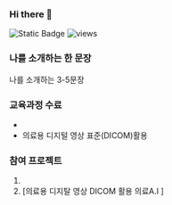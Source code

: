 ### Hi there 👋
![Static Badge](https://img.shields.io/badge/Email-03C75A?style=flat-square&logo-Naver&logoColor-white)
![views](https://gh-hits.nomadcoders.workers.dev/view?username=phser29)

### 나를 소개하는 한 문장
나를 소개하는 3-5문장 <br>

### 교육과정 수료
* 
* 의료용 디지털 영상 표준(DICOM)활용 

### 참여 프로젝트
1.
2. [의료용 디지탈 영상 DICOM 활용 의료A.I ]

